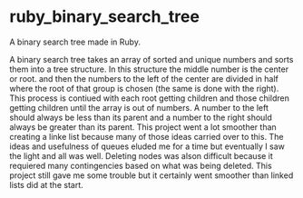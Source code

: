 # ruby_binary_search_tree
A binary search tree made in Ruby.

A binary search tree takes an array of sorted and unique numbers and sorts them into a tree structure. In this structure the middle number is the center or root. and then the numbers to the left of the center are divided in half where the root of that group is chosen (the same is done with the right). This process is contiued with each root getting children and those children getting children until the array is out of numbers. A number to the left should always be less than its parent and a number to the right should always be greater than its parent. This project went a lot smoother than creating a linke list because many of those ideas carried over to this. The ideas and usefulness of queues eluded me for a time but eventually I saw the light and all was well. Deleting nodes was alson difficult because it requiered many contingencies based on what was being deleted. This project still gave me some trouble but it certainly went smoother than linked lists did at the start.
